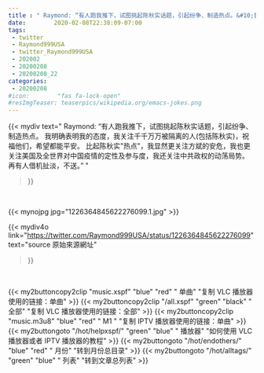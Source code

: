 ```yaml
---
title : " Raymond: “有人跑我推下，试图挑起陈秋实话题，引起纷争、制造热点。&#10;我明确表明我的态度，我关注千千万万被隔离的人(包括陈秋实)，祝福他们，希望都能平安。&#10;比起陈秋实&quot;热点&quot;，我显然更关注方斌的安危，我也更关注美国及全世界对中国疫情的定性及参与度，我还关注中共政权的动荡局势。&#10;再有人借机扯淡，不送。”  "
date:        2020-02-08T22:38:09-07:00
tags:
 - twitter
 - Raymond999USA
 - twitter_Raymond999USA
 - 202002
 - 20200208
 - 20200208_22
categories:
 - 20200208
#icon:        "fas fa-lock-open"
#resImgTeaser: teaserpics/wikipedia.org/emacs-jokes.png
---
```


{{< mydiv text=" Raymond: “有人跑我推下，试图挑起陈秋实话题，引起纷争、制造热点。&#10;我明确表明我的态度，我关注千千万万被隔离的人(包括陈秋实)，祝福他们，希望都能平安。&#10;比起陈秋实&quot;热点&quot;，我显然更关注方斌的安危，我也更关注美国及全世界对中国疫情的定性及参与度，我还关注中共政权的动荡局势。&#10;再有人借机扯淡，不送。”  "
>}}
<br>


 {{< mynojpg jpg="1226364845622276099.1.jpg" >}}<br> 



{{< mydiv4o link="https://twitter.com/Raymond999USA/status/1226364845622276099"
text="source 原始來源網址"
>}}


<br>



{{< my2buttoncopy2clip "music.xspf"        "blue"   "red"    " 单曲"  "复制 VLC 播放器使用的链接：单曲" >}} {{< my2buttoncopy2clip "/all.xspf"         "green"  "black"  " 全部"  "复制 VLC 播放器使用的链接：全部" >}} {{< my2buttoncopy2clip "music.m3u8"        "blue"   "red"    " M1 "    "复制 IPTV 播放器使用的链接：单曲" >}} {{< my2buttongoto      "/hot/helpxspf/"    "green"  "blue"   " 播放器" "如何使用 VLC 播放器或者 IPTV 播放器的教程" >}} {{< my2buttongoto      "/hot/endothers/"   "blue"   "red"    " 月份"   "转到月份总目录" >}} {{< my2buttongoto      "/hot/alltags/"     "green"  "blue"   " 列表"   "转到文章总列表" >}} 
